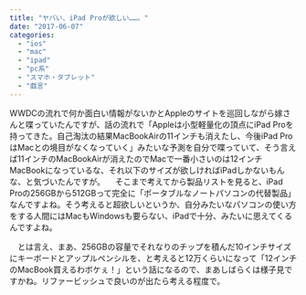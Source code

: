 ```yaml
---
title: "ヤバい、iPad Proが欲しい……。"
date: "2017-06-07"
categories: 
  - "ios"
  - "mac"
  - "ipad"
  - "pc系"
  - "スマホ・タブレット"
  - "戯言"
---
```


WWDCの流れで何か面白い情報がないかとAppleのサイトを巡回しながら嫁さんと喋っていたんですが、話の流れで「Appleは小型軽量化の頂点にiPad Proを持ってきた。自己淘汰の結果MacBookAirの11インチも消えたし、今後iPad ProはMacとの境目がなくなっていく」みたいな予測を自分で喋っていて、そう言えば11インチのMacBookAirが消えたのでMacで一番小さいのは12インチMacBookになっているな、それ以下のサイズが欲しければiPadしかないもんな、と気づいたんですが。 　そこまで考えてから製品リストを見ると、iPad Proの256GBから512GBって完全に「ポータブルなノートパソコンの代替製品」なんですよね。そう考えると超欲しいというか、自分みたいなパソコンの使い方をする人間にはMacもWindowsも要らない、iPadで十分、みたいに思えてくるんですよね。

　とは言え、まあ、256GBの容量でそれなりのチップを積んだ10インチサイズにキーボードとアップルペンシルを、と考えると12万くらいになって「12インチのMacBook買えるわボケぇ！」という話になるので、まあしばらくは様子見ですかね。リファービッシュで良いのが出たら考える程度で。
